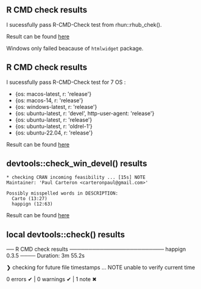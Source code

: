 ## R CMD check results

I sucessfully pass R-CMD-Check test from rhun::rhub_chek().
   
Result can be found [here](https://github.com/paul-carteron/happign/actions/runs/16590340052)

Windows only failed beacause of `htmlwidget` package.

## R CMD check results

I sucessfully pass R-CMD-Check test for 7 OS :
   - {os: macos-latest,   r: 'release'}
   - {os: macos-14,       r: 'release'}
   - {os: windows-latest, r: 'release'}
   - {os: ubuntu-latest,  r: 'devel', http-user-agent: 'release'}
   - {os: ubuntu-latest,  r: 'release'}
   - {os: ubuntu-latest,  r: 'oldrel-1'}
   - {os: ubuntu-22.04,   r: 'release'}
   
Result can be found [here](https://github.com/paul-carteron/happign/actions/runs/16590241629)

## devtools::check_win_devel() results

```
* checking CRAN incoming feasibility ... [15s] NOTE
Maintainer: 'Paul Carteron <carteronpaul@gmail.com>'

Possibly misspelled words in DESCRIPTION:
  Carto (13:27)
  happign (12:63)

```

Result can be found [here](https://win-builder.r-project.org/3MDcn7WSYkyl/)

## local devtools::check() results
── R CMD check results ───────────────────────── happign 0.3.5 ────
Duration: 3m 55.2s

❯ checking for future file timestamps ... NOTE
  unable to verify current time

0 errors ✔ | 0 warnings ✔ | 1 note ✖
